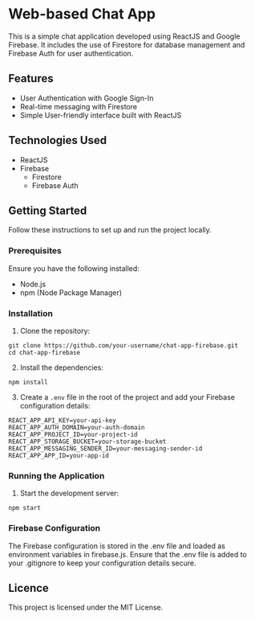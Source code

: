 # Web-based Chat App

This is a simple chat application developed using ReactJS and Google Firebase. It includes the use of Firestore for database management and Firebase Auth for user authentication.

## Features

- User Authentication with Google Sign-In
- Real-time messaging with Firestore
- Simple User-friendly interface built with ReactJS

## Technologies Used

- ReactJS
- Firebase
  - Firestore
  - Firebase Auth

## Getting Started

Follow these instructions to set up and run the project locally.

### Prerequisites

Ensure you have the following installed:

- Node.js
- npm (Node Package Manager)

### Installation

1. Clone the repository:
```
git clone https://github.com/your-username/chat-app-firebase.git
cd chat-app-firebase
```
2. Install the dependencies:
```
npm install
```
3. Create a ```.env``` file in the root of the project and add your Firebase configuration details:
```
REACT_APP_API_KEY=your-api-key
REACT_APP_AUTH_DOMAIN=your-auth-domain
REACT_APP_PROJECT_ID=your-project-id
REACT_APP_STORAGE_BUCKET=your-storage-bucket
REACT_APP_MESSAGING_SENDER_ID=your-messaging-sender-id
REACT_APP_APP_ID=your-app-id
```
### Running the Application
1. Start the development server:
```
npm start
```
### Firebase Configuration
The Firebase configuration is stored in the .env file and loaded as environment variables in firebase.js. Ensure that the .env file is added to your .gitignore to keep your configuration details secure.

## Licence
This project is licensed under the MIT License.
